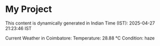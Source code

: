 # My Project

This content is dynamically generated in Indian Time (IST): 2025-04-27 21:23:46 IST


Current Weather in Coimbatore:
Temperature: 28.88 °C
Condition: haze
